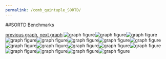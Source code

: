```yaml
---
permalink: /comb_quintuple_SORTD/
---
```


##SORTD Benchmarks

[previous graph](../comb_quintuple_SMATRIX/), [next graph](../comb_quintuple_ZB/)
![graph figure](./images/quintuple/SORTD/SORTD-AVL_box.png)![graph figure](./images/quintuple/SORTD/SORTD-A_box.png)![graph figure](./images/quintuple/SORTD/SORTD-CYPHERD_box.png)![graph figure](./images/quintuple/SORTD/SORTD-EGG_box.png)![graph figure](./images/quintuple/SORTD/SORTD-FACE_box.png)![graph figure](./images/quintuple/SORTD/SORTD-FLOYD_box.png)![graph figure](./images/quintuple/SORTD/SORTD-F_box.png)![graph figure](./images/quintuple/SORTD/SORTD-H_box.png)![graph figure](./images/quintuple/SORTD/SORTD-JSOND_box.png)![graph figure](./images/quintuple/SORTD/SORTD-K_box.png)![graph figure](./images/quintuple/SORTD/SORTD-O_box.png)![graph figure](./images/quintuple/SORTD/SORTD-PDFD_box.png)![graph figure](./images/quintuple/SORTD/SORTD-RB_box.png)![graph figure](./images/quintuple/SORTD/SORTD-ROD_box.png)![graph figure](./images/quintuple/SORTD/SORTD-SMATRIX_box.png)![graph figure](./images/quintuple/SORTD/SORTD-SORTD_box.png)![graph figure](./images/quintuple/SORTD/SORTD-ZB_box.png)